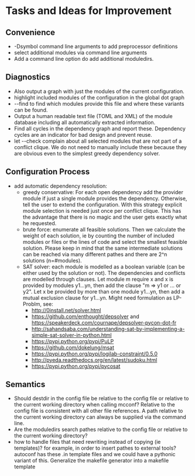 # Tasks and Ideas for Improvement

## Convenience

* -Dsymbol command line arguments to add preprocessor definitions
* select additional modules via command line arguments
* Add a command line option do add additional moduledirs.

## Diagnostics

* Also output a graph with just the modules of the current
  configuration.
* highlight included modules of the configuration in the global dot graph 
* --find to find which modules provide this file and where these
  variants can be found.
* Output a human readable text file (TOML and XML) of the module
  database including all automatically extracted information.
* Find all cycles in the dependency graph and report these. Dependency
  cycles are an indicator for bad design and prevent reuse.
* let --check complain about all selected modules that are not part of
  a conflict clique. We do not need to manually include these because
  they are obvious even to the simplest greedy dependency solver.

## Configuration Process

* add automatic dependency resolution:
  * greedy conservative: For each open dependency add the provider
    module if just a single module provides the dependency. Otherwise,
    tell the user to extend the configuration. With this strategy
    explicit module selection is needed just once per conflict
    clique. This has the advantage that there is no magic and the user
    gets exactly what he requested.
  * brute force: enumerate all feasible solutions. Then we calculate
    the weight of each solution, ie by counting the number of included
    modules or files or the lines of code and select the smallest
    feasible solution. Please keep in mind that the same intermediate
    solutions can be reached via many different pathes and there are
    2^n solutions (n=#modules).
  * SAT solver: each module is modelled as a boolean variable (can be
    either used by the solution or not). The dependencies and
    conflicts are modelled through clauses. Let module m require x and
    x is provided by modules y1...yn, then add the clause "m => y1 or
    ... or y2". Let x be provided by more than one module y1...yn,
    then add a mutual exclusion clause for y1...yn.
	Might need formulation as LP-Problm, see:
	* http://0install.net/solver.html
	* https://github.com/enthought/depsolver and https://speakerdeck.com/cournape/depsolver-pycon-dot-fr
	* http://sahandsaba.com/understanding-sat-by-implementing-a-simple-sat-solver-in-python.html
	* https://pypi.python.org/pypi/PuLP
	* https://github.com/dokelung/msat
	* https://pypi.python.org/pypi/logilab-constraint/0.5.0
	* http://pyeda.readthedocs.org/en/latest/sudoku.html
	* https://pypi.python.org/pypi/pycosat

## Semantics

* Should destdir in the config file be relative to the config file or
  relative to the current working directory when calling mcconf?
  Relative to the config file is consistent with all other file
  references. A path relative to the current working directory can
  always be supplied via the command line.
* Are the moduledirs search pathes relative to the config file or
  relative to the current working directory?
* how to handle files that need rewriting instead of copying (ie
  templates)? for example, in order to insert pathes to external
  tools? autoconf has these .in template files and we could have a
  pythonic variant of this. Generalize the makefile generator into a
  makefile template

